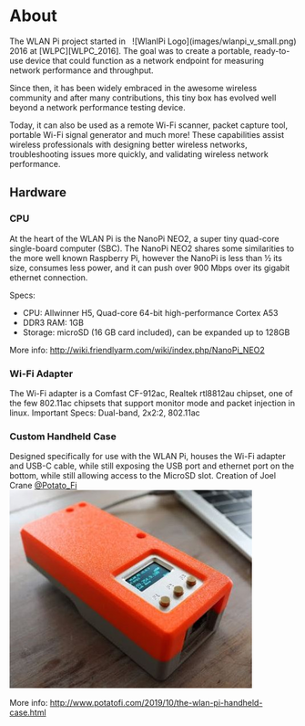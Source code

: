 # About
<div style="float: right;">
![WlanlPi Logo](images/wlanpi_v_small.png)
</div>
The WLAN Pi project started in 2016 at [WLPC][WLPC_2016]. The goal was to create a portable, ready-to-use device that could function as a network endpoint for measuring network performance and throughput.

Since then, it has been widely embraced in the awesome wireless community and after many contributions, this tiny box has evolved well beyond a network performance testing device. 

Today, it can also be used as a remote Wi-Fi scanner, packet capture tool, portable Wi-Fi signal generator and much more! These capabilities assist wireless professionals with designing better wireless networks, troubleshooting issues more quickly, and validating wireless network performance. 

## Hardware
### CPU
At the heart of the WLAN Pi is the NanoPi NEO2, a super tiny quad-core single-board computer (SBC). The NanoPi NEO2 shares some similarities to the more well known Raspberry Pi, however the NanoPi is less than ½ its size, consumes less power, and it can push over 900 Mbps over its gigabit ethernet connection.

Specs:

- CPU: Allwinner H5, Quad-core 64-bit high-performance Cortex A53
- DDR3 RAM: 1GB
- Storage: microSD (16 GB card included), can be expanded up to 128GB

More info: <http://wiki.friendlyarm.com/wiki/index.php/NanoPi_NEO2>

### Wi-Fi Adapter
The Wi-Fi adapter is a Comfast CF-912ac, Realtek rtl8812au chipset, one of the few 802.11ac chipsets that support monitor mode and packet injection in linux. 
Important Specs: Dual-band, 2x2:2, 802.11ac

### Custom Handheld Case
Designed specifically for use with the WLAN Pi, houses the Wi-Fi adapter and USB-C cable, while still exposing the USB port and ethernet port on the bottom, while still allowing access to the MicroSD slot. Creation of Joel Crane [@Potato_Fi][Potato_Fi] 
![Custom WLANPi case](images/wlanpi_case.jpg)

More info: <http://www.potatofi.com/2019/10/the-wlan-pi-handheld-case.html>


[WLPC_2016]: https://www.wlanpros.com/resource/?wpv-category=2016-us-phoenix&wpv_aux_current_post_id=2623
[Potato_Fi]: https://twitter.com/Potato_Fi